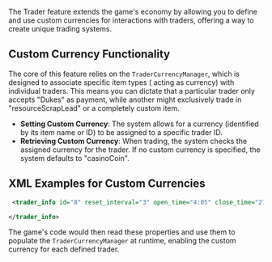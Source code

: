 The Trader feature extends the game's economy by allowing you to define and use custom currencies for interactions with
traders, offering a way to create unique trading systems.

## Custom Currency Functionality

The core of this feature relies on the `TraderCurrencyManager`, which is designed to associate specific item types (
acting as currency) with individual traders. This means you can dictate that a particular trader only accepts "Dukes" as
payment, while another might exclusively trade in "resourceScrapLead" or a completely custom item.

* **Setting Custom Currency**: The system allows for a currency (identified by its item name or ID) to be assigned to a
  specific trader ID.
* **Retrieving Custom Currency**: When trading, the system checks the assigned currency for the trader. If no custom
  currency is specified, the system defaults to "casinoCoin".

## XML Examples for Custom Currencies

```xml
 <trader_info id="8" reset_interval="3" open_time="4:05" close_time="21:50" alt_currency="oldCash">

</trader_info>
```

The game's code would then read these properties and use them to populate the `TraderCurrencyManager` at runtime,
enabling the custom currency for each defined trader.